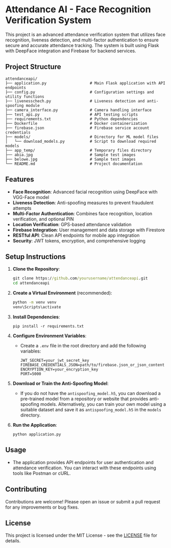 # Attendance AI - Face Recognition Verification System

This project is an advanced attendance verification system that utilizes face recognition, liveness detection, and multi-factor authentication to ensure secure and accurate attendance tracking. The system is built using Flask with DeepFace integration and Firebase for backend services.

## Project Structure

```
attendanceapi/
├── application.py                   # Main Flask application with API endpoints
├── config.py                        # Configuration settings and utility functions
├── livenesschech.py                 # Liveness detection and anti-spoofing module
├── camera_interface.py              # Camera handling interface
├── test_api.py                      # API testing scripts
├── requirements.txt                 # Python dependencies
├── Dockerfile                       # Docker containerization
├── firebase.json                    # Firebase service account credentials
├── models/                          # Directory for ML model files
│   └── download_models.py           # Script to download required models
├── app_temp/                        # Temporary files directory
├── abia.jpg                         # Sample test images
├── belowe.jpg                       # Sample test images
└── README.md                        # Project documentation
```

## Features

- **Face Recognition**: Advanced facial recognition using DeepFace with VGG-Face model
- **Liveness Detection**: Anti-spoofing measures to prevent fraudulent attempts
- **Multi-Factor Authentication**: Combines face recognition, location verification, and optional PIN
- **Location Verification**: GPS-based attendance validation
- **Firebase Integration**: User management and data storage with Firestore
- **RESTful API**: Clean API endpoints for mobile app integration
- **Security**: JWT tokens, encryption, and comprehensive logging

## Setup Instructions

1. **Clone the Repository**:
   ```cmd
   git clone https://github.com/yourusername/attendanceapi.git
   cd attendanceapi
   ```

2. **Create a Virtual Environment** (recommended):
   ```cmd
   python -m venv venv
   venv\Scripts\activate
   ```

3. **Install Dependencies**:
   ```
   pip install -r requirements.txt
   ```

4. **Configure Environment Variables**:
   - Create a `.env` file in the root directory and add the following variables:
     ```
     JWT_SECRET=your_jwt_secret_key
     FIREBASE_CREDENTIALS_JSON=path/to/firebase.json_or_json_content
     ENCRYPTION_KEY=your_encryption_key
     PORT=5000
     ```

5. **Download or Train the Anti-Spoofing Model**:
   - If you do not have the `antispoofing_model.h5`, you can download a pre-trained model from a repository or website that provides anti-spoofing models. Alternatively, you can train your own model using a suitable dataset and save it as `antispoofing_model.h5` in the `models` directory.

6. **Run the Application**:
   ```
   python application.py
   ```

## Usage

- The application provides API endpoints for user authentication and attendance verification. You can interact with these endpoints using tools like Postman or cURL.

## Contributing

Contributions are welcome! Please open an issue or submit a pull request for any improvements or bug fixes.

## License

This project is licensed under the MIT License - see the [LICENSE](LICENSE) file for details.